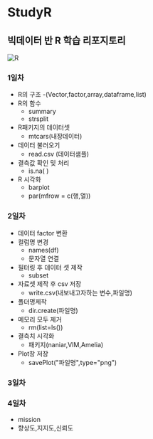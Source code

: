 # StudyR
## 빅데이터 반 R 학습 리포지토리

![R](https://blog.leesc.co.kr/wp-content/uploads/2020/08/R-Programming-Langauge-720x340.jpg)


### 1일차 
- R의 구조
    -(Vector,factor,array,dataframe,list) 
- R의 함수
    - summary 
    - strsplit
- R패키지의 데이터셋
    - mtcars(내장데이터)
- 데이터 불러오기
    - read.csv (데이터샘플)
- 결측값 확인 및 처리
    - is.na( )
- R 시각화 
    - barplot 
    - par(mfrow = c(행,열))


### 2일차 

- 데이터 factor 변환
- 컬럼명 변경 
    - names(df)
    - 문자열 연결 
- 필터링 후 데이터 셋 제작
    - subset
- 자료셋 제작 후 csv 저장
    - write.csv(내보내고자하는 변수,파일명)
- 폴더명제작 
    - dir.create(파일명)
- 메모리 모두 제거 
    - rm(list=ls()) 
- 결측치 시각화 
    - 패키지(naniar,VIM,Amelia) 
- Plot창 저장
    - savePlot("파일명",type="png")

### 3일차


### 4일차

- mission 
- 향상도,지지도,신뢰도
